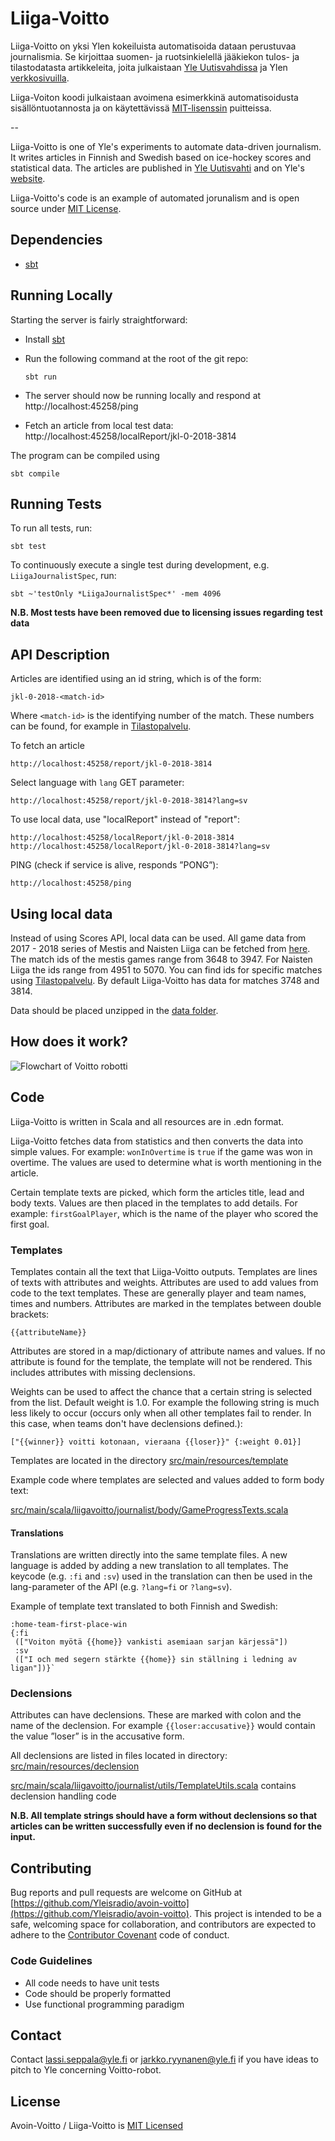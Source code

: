 # Liiga-Voitto

Liiga-Voitto on yksi Ylen kokeiluista automatisoida dataan perustuvaa journalismia. Se kirjoittaa suomen- ja ruotsinkielellä jääkiekon tulos- ja tilastodatasta artikkeleita, joita julkaistaan [Yle Uutisvahdissa](https://yle.fi/uutisvahti/) ja Ylen [verkkosivuilla](http://haku.yle.fi/?q=voitto-robotti&sort=date).

Liiga-Voiton koodi julkaistaan avoimena esimerkkinä automatisoidusta sisällöntuotannosta ja on käytettävissä [MIT-lisenssin](LICENSE) puitteissa.

--

Liiga-Voitto is one of Yle's experiments to automate data-driven journalism. It writes articles in Finnish and Swedish based on ice-hockey scores and statistical data. The articles are published in [Yle Uutisvahti](https://yle.fi/uutisvahti/) and on Yle's [website](http://haku.yle.fi/?q=voitto-robotti&sort=date).

Liiga-Voitto's code is an example of automated jorunalism and is open source under [MIT License](LICENSE).


## Dependencies
- [sbt](https://www.scala-sbt.org/)

## Running Locally

Starting the server is fairly straightforward:

- Install [sbt](https://www.scala-sbt.org/)

- Run the following command at the root of the git repo:

    `sbt run`
    
- The server should now be running locally and respond at http://localhost:45258/ping

- Fetch an article from local test data: http://localhost:45258/localReport/jkl-0-2018-3814

The program can be compiled using

    sbt compile

## Running Tests

To run all tests, run:

    sbt test

To continuously execute a single test during development, e.g. `LiigaJournalistSpec`, run:

    sbt ~'testOnly *LiigaJournalistSpec*' -mem 4096

**N.B. Most tests have been removed due to licensing issues regarding test data**

## API Description

Articles are identified using an id string, which is of the form:

    jkl-0-2018-<match-id>
    
Where `<match-id>` is the identifying number of the match. These numbers can be found, for example in [Tilastopalvelu](http://www.tilastopalvelu.fi/ih/beta/tilastointi/index.php/etsi#sarjat-ja-tilastot).

To fetch an article 

    http://localhost:45258/report/jkl-0-2018-3814

Select language with `lang` GET parameter:

    http://localhost:45258/report/jkl-0-2018-3814?lang=sv
    
To use local data, use "localReport" instead of "report":

    http://localhost:45258/localReport/jkl-0-2018-3814
    http://localhost:45258/localReport/jkl-0-2018-3814?lang=sv
    
PING (check if service is alive, responds ”PONG”):
    
    http://localhost:45258/ping

## Using local data

Instead of using Scores API, local data can be used. All game data from 2017 - 2018 series of Mestis and Naisten Liiga can be fetched from [here](https://static.cdn.yle.fi/10m/voitto/data_v1.zip). The match ids of the mestis games range from 3648 to 3947. For Naisten Liiga the ids range from 4951 to 5070. You can find ids for specific matches using [Tilastopalvelu](http://www.tilastopalvelu.fi/ih/beta/tilastointi/index.php/etsi#sarjat-ja-tilastot). By default Liiga-Voitto has data for matches 3748 and 3814.

Data should be placed unzipped in the [data folder](data/).

## How does it work?

![Flowchart of Voitto robotti](doc/Voitto-diagram.png?raw=true "Voitto flowchart")

## Code

Liiga-Voitto is written in Scala and all resources are in .edn format. 

Liiga-Voitto fetches data from statistics and then converts the data into simple values. For example: `wonInOvertime` is `true` if the game was won in overtime. The values are used to determine what is worth mentioning in the article. 

Certain template texts are picked, which form the articles title, lead and body texts. Values are then placed in the templates to add details. For example: `firstGoalPlayer`, which is the name of the player who scored the first goal. 

### Templates

Templates contain all the text that Liiga-Voitto outputs. Templates are lines of texts with attributes and weights. Attributes are used to add values from code to the text templates. These are generally player and team names, times and numbers. Attributes are marked in the templates between double brackets:

`{{attributeName}}`

Attributes are stored in a map/dictionary of attribute names and values. If no attribute is found for the template, the template will not be rendered. This includes attributes with missing declensions.

Weights can be used to affect the chance that a certain string is selected from the list. Default weight is 1.0. For example the following string is much less likely to occur (occurs only when all other templates fail to render. In this case, when teams don't have declensions defined.):

`["{{winner}} voitti kotonaan, vieraana {{loser}}" {:weight 0.01}]`

Templates are located in the directory [src/main/resources/template](src/main/resources/template)

Example code where templates are selected and values added to form body text:  

[src/main/scala/liigavoitto/journalist/body/GameProgressTexts.scala](src/main/scala/liigavoitto/journalist/body/GameProgressTexts.scala)

#### Translations
Translations are written directly into the same template files. A new language is added by adding a new translation to all templates. The keycode (e.g. `:fi` and `:sv`) used in the translation can then be used in the lang-parameter of the API (e.g. `?lang=fi` or `?lang=sv`). 

Example of template text translated to both Finnish and Swedish:

```edn
:home-team-first-place-win
{:fi
 (["Voiton myötä {{home}} vankisti asemiaan sarjan kärjessä"])
 :sv
 (["I och med segern stärkte {{home}} sin ställning i ledning av ligan"])}`
```
### Declensions

Attributes can have declensions. These are marked with colon and the name of the declension.
For example `{{loser:accusative}}` would contain the value ”loser” is in the accusative form. 

All declensions are listed in files located in directory: [src/main/resources/declension](src/main/resources/declension) 

[src/main/scala/liigavoitto/journalist/utils/TemplateUtils.scala](src/main/scala/liigavoitto/journalist/utils/TemplateUtils.scala) contains declension handling code

**N.B. All template strings should have a form without declensions so that articles can be written successfully even if no declension is found for the input.**

## Contributing

Bug reports and pull requests are welcome on GitHub at [https://github.com/Yleisradio/avoin-voitto](https://github.com/Yleisradio/avoin-voitto). This project is intended to be a safe, welcoming space for collaboration, and contributors are expected to adhere to the [Contributor Covenant](https://www.contributor-covenant.org/) code of conduct.

### Code Guidelines

- All code needs to have unit tests
- Code should be properly formatted
- Use functional programming paradigm

## Contact

Contact lassi.seppala@yle.fi or jarkko.ryynanen@yle.fi if you have ideas to pitch to Yle concerning Voitto-robot.

## License

Avoin-Voitto / Liiga-Voitto is [MIT Licensed](LICENSE)

